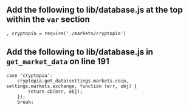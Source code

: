 ## Add the following to lib/database.js at the top within the ``var`` section
```
, cryptopia = require('./markets/cryptopia')
```

## Add the following to lib/database.js in ``get_market_data`` on line 191
```
case 'cryptopia':
	cryptopia.get_data(settings.markets.coin, settings.markets.exchange, function (err, obj) {
		return cb(err, obj);
	});
	break;
```